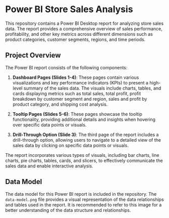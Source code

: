 # Power BI Store Sales Analysis

This repository contains a Power BI Desktop report for analyzing store sales data. The report provides a comprehensive overview of sales performance, profitability, and other key metrics across different dimensions such as product categories, customer segments, regions, and time periods.

## Project Overview

The Power BI report consists of the following components:

1. **Dashboard Pages (Slides 1-4)**: These pages contain various visualizations and key performance indicators (KPIs) to present a high-level summary of the sales data. The visuals include charts, tables, and cards displaying metrics such as total sales, total profit, profit breakdown by customer segment and region, sales and profit by product category, and shipping cost analysis.

2. **Tooltip Pages (Slides 5-6)**: These pages showcase the tooltip functionality, providing additional details and insights when hovering over specific data points or visuals.

3. **Drill-Through Option (Slide 3)**: The third page of the report includes a drill-through option, allowing users to navigate to a detailed view of the sales data by clicking on specific data points or visuals.

The report incorporates various types of visuals, including bar charts, line charts, pie charts, tables, cards, and slicers, to effectively communicate the sales data and enable interactive analysis.

## Data Model

The data model for this Power BI report is included in the repository. The `data-model.png` file provides a visual representation of the data relationships and tables used in the report. It is recommended to refer to this image for a better understanding of the data structure and relationships.
